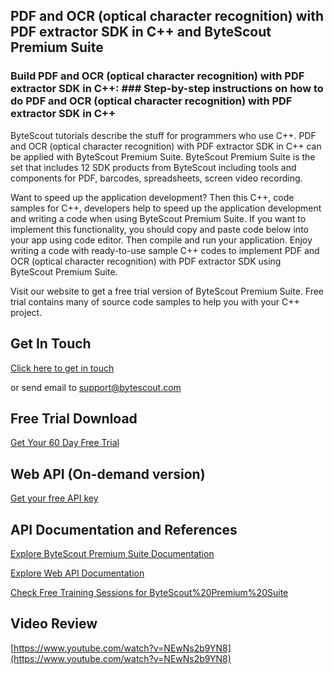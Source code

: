 ## PDF and OCR (optical character recognition) with PDF extractor SDK in C++ and ByteScout Premium Suite

### Build PDF and OCR (optical character recognition) with PDF extractor SDK in C++: ### Step-by-step instructions on how to do PDF and OCR (optical character recognition) with PDF extractor SDK in C++

ByteScout tutorials describe the stuff for programmers who use C++. PDF and OCR (optical character recognition) with PDF extractor SDK in C++ can be applied with ByteScout Premium Suite. ByteScout Premium Suite is the set that includes 12 SDK products from ByteScout including tools and components for PDF, barcodes, spreadsheets, screen video recording.

 Want to speed up the application development? Then this C++, code samples for C++, developers help to speed up the application development and writing a code when using ByteScout Premium Suite. If you want to implement this functionality, you should copy and paste code below into your app using code editor. Then compile and run your application. Enjoy writing a code with ready-to-use sample C++ codes to implement PDF and OCR (optical character recognition) with PDF extractor SDK using ByteScout Premium Suite.

Visit our website to get a free trial version of ByteScout Premium Suite. Free trial contains many of source code samples to help you with your C++ project.

## Get In Touch

[Click here to get in touch](https://bytescout.zendesk.com/hc/en-us/requests/new?subject=ByteScout%20Premium%20Suite%20Question)

or send email to [support@bytescout.com](mailto:support@bytescout.com?subject=ByteScout%20Premium%20Suite%20Question) 

## Free Trial Download

[Get Your 60 Day Free Trial](https://bytescout.com/download/web-installer?utm_source=github-readme)

## Web API (On-demand version)

[Get your free API key](https://pdf.co/documentation/api?utm_source=github-readme)

## API Documentation and References

[Explore ByteScout Premium Suite Documentation](https://bytescout.com/documentation/index.html?utm_source=github-readme)

[Explore Web API Documentation](https://pdf.co/documentation/api?utm_source=github-readme)

[Check Free Training Sessions for ByteScout%20Premium%20Suite](https://academy.bytescout.com/)

## Video Review

[https://www.youtube.com/watch?v=NEwNs2b9YN8](https://www.youtube.com/watch?v=NEwNs2b9YN8)